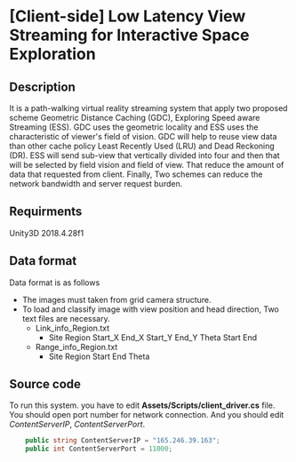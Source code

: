 # [Client-side] Low Latency View Streaming for Interactive Space Exploration

## Description

It is a path-walking virtual reality streaming system that apply two proposed scheme Geometric Distance Caching (GDC), Exploring Speed aware Streaming (ESS). GDC uses the geometric locality and ESS uses the characteristic of viewer's field of vision. GDC will help to reuse view data than other cache policy Least Recently Used (LRU) and Dead Reckoning (DR). ESS will send sub-view that vertically divided into four and then that will be selected by field vision and field of view. That reduce the amount of data that requested from client. Finally, Two schemes can reduce the network bandwidth and server request burden.

## Requirments

Unity3D 2018.4.28f1

## Data format

Data format is as follows

* The images must taken from grid camera structure. 
* To load and classify image with view position and head direction, Two text files are necessary. 
   -  Link_info_Region.txt
      	-  Site	Region	Start_X	End_X	Start_Y	End_Y	Theta	Start	End	
   -  Range_info_Region.txt
      -  Site	Region	Start	End	Theta



## Source code

To run this system. you have to edit **Assets/Scripts/client_driver.cs** file. You should open port number for network connection. And you should edit *ContentServerIP*, *ContentServerPort*.

```c#
    public string ContentServerIP = "165.246.39.163";
    public int ContentServerPort = 11000;
```

